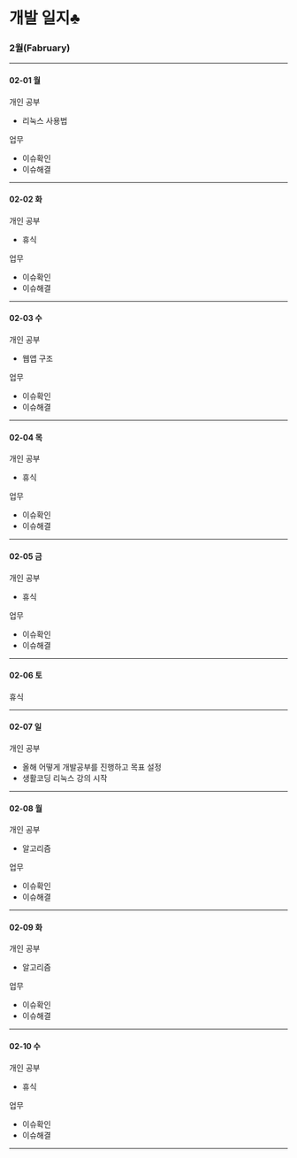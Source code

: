 

# 개발 일지♣

### 2월(Fabruary)
______
#### 02-01 월

 개인 공부
 - 리눅스 사용법 
 
 업무
 - 이슈확인
 - 이슈해결
 
______
#### 02-02 화

 개인 공부
 - 휴식
 
 업무
 - 이슈확인
 - 이슈해결
 
______
#### 02-03 수

개인 공부
- 웹앱 구조

업무
- 이슈확인
- 이슈해결

______
#### 02-04 목

개인 공부
- 휴식

업무
- 이슈확인
- 이슈해결
______
#### 02-05 금

개인 공부
- 휴식

업무
- 이슈확인
- 이슈해결

______
#### 02-06 토

휴식

______
#### 02-07 일

개인 공부
- 올해 어떻게 개발공부를 진행하고 목표 설정
- 생활코딩 리눅스 강의 시작

______
#### 02-08 월

개인 공부
- 알고리즘

업무
- 이슈확인
- 이슈해결
______
#### 02-09 화

개인 공부
- 알고리즘

업무
- 이슈확인
- 이슈해결
______
#### 02-10 수

개인 공부
- 휴식

업무
- 이슈확인
- 이슈해결
______
